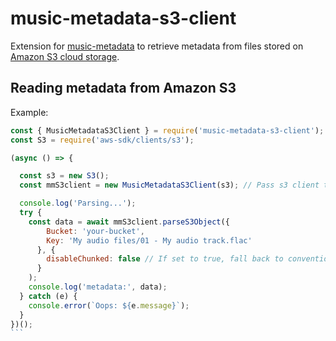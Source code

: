 # music-metadata-s3-client

Extension for [music-metadata](https://github.com/Borewit/music-metadata) to retrieve metadata from files stored on [Amazon S3 cloud storage](https://docs.aws.amazon.com/AmazonS3/latest/dev/Welcome.html).

## Reading metadata from Amazon S3 

Example:
````js
const { MusicMetadataS3Client } = require('music-metadata-s3-client');
const S3 = require('aws-sdk/clients/s3');

(async () => {

  const s3 = new S3();
  const mmS3client = new MusicMetadataS3Client(s3); // Pass s3 client to  music-metadata-s3-client

  console.log('Parsing...');
  try {
    const data = await mmS3client.parseS3Object({
        Bucket: 'your-bucket',
        Key: 'My audio files/01 - My audio track.flac'
      }, {
        disableChunked: false // If set to true, fall back to conventional stream
      }
    );
    console.log('metadata:', data);
  } catch (e) {
    console.error(`Oops: ${e.message}`);
  }
})();
```
